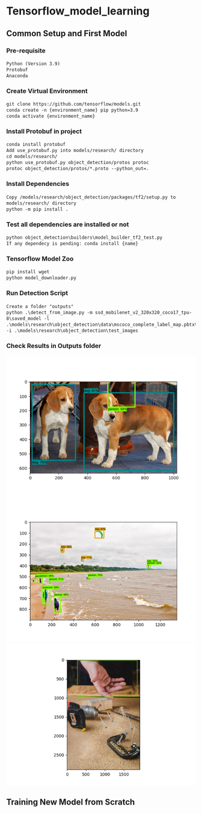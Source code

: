 # Tensorflow_model_learning

## Common Setup and First Model
### Pre-requisite
    Python (Version 3.9) 
    Protobuf
    Anaconda
### Create Virtual Environment
    git clone https://github.com/tensorflow/models.git
    conda create -n {environment_name} pip python=3.9
    conda activate {environment_name}
### Install Protobuf in project
    conda install protobuf
    Add use_protobuf.py into models/research/ directory
    cd models/research/
    python use_protobuf.py object_detection/protos protoc
    protoc object_detection/protos/*.proto --python_out=.
### Install Dependencies
    Copy /models/research/object_detection/packages/tf2/setup.py to models/research/ directory
    python -m pip install .
### Test all dependencies are installed or not
    python object_detection\builders\model_builder_tf2_test.py
    If any dependecy is pending: conda install {name}
### Tensorflow Model Zoo
    pip install wget
    python model_downloader.py
### Run Detection Script
    Create a folder "outputs"
    python .\detect_from_image.py -m ssd_mobilenet_v2_320x320_coco17_tpu-8\saved_model -l .\models\research\object_detection\data\mscoco_complete_label_map.pbtxt -i .\models\research\object_detection\test_images
### Check Results in Outputs folder
![thumbnail](./detection_output0.png)
![thumbnail](./detection_output1.png)
![thumbnail](./detection_output2.png)

## Training New Model from Scratch
